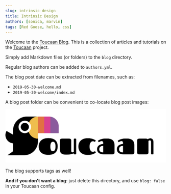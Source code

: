 ```yaml
---
slug: intrinsic-design
title: Intrinsic Design
authors: [sonica, marvin]
tags: [Red Goose, hello, css]
---
```


Welcome to the [Toucaan Blog](https://toucaan.com/blog). This is a collection of articles and tutorials on the [Toucaan](https://toucaan.com) project.

Simply add Markdown files (or folders) to the `blog` directory.

Regular blog authors can be added to `authors.yml`.

The blog post date can be extracted from filenames, such as:

- `2019-05-30-welcome.md`
- `2019-05-30-welcome/index.md`

A blog post folder can be convenient to co-locate blog post images:

![Total Ban Toucaan](./toucaan-total-banner.jpg)

The blog supports tags as well!

**And if you don't want a blog**: just delete this directory, and use `blog: false` in your Toucaan config.
